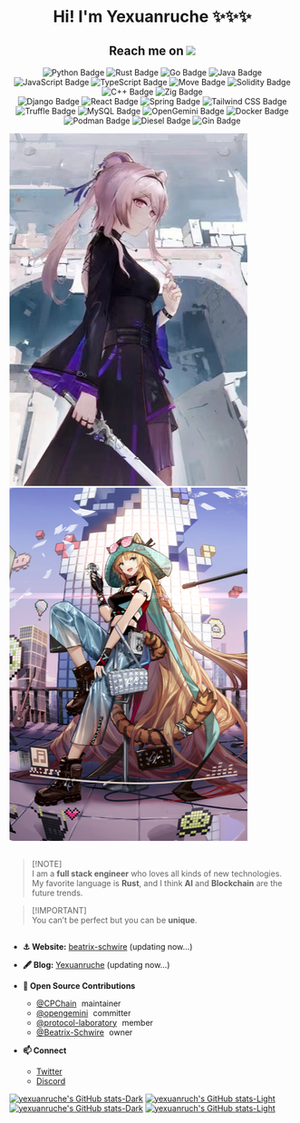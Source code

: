 <h1 align="center">Hi! I'm Yexuanruche ✨✨✨</h1>


<h2 align="center">Reach me on <img src="https://media.giphy.com/media/mGcNjsfWAjY5AEZNw6/giphy.gif" width="50"></h2>
 
<div align="center">
  <img src="https://img.shields.io/badge/Python-3776AB?style=flat&logo=Python&logoColor=white" alt="Python Badge">
  <img src="https://img.shields.io/badge/Rust-000000?style=flat&logo=rust&logoColor=white" alt="Rust Badge">
  <img src="https://img.shields.io/badge/Go-00ADD8?style=flat&logo=go&logoColor=white" alt="Go Badge">
  <img src="https://img.shields.io/badge/Java-007396?style=flat&logo=java&logoColor=white" alt="Java Badge">
  <img src="https://img.shields.io/badge/JavaScript-F7DF1E?style=flat&logo=javascript&logoColor=black" alt="JavaScript Badge">
  <img src="https://img.shields.io/badge/TypeScript-3178C6?style=flat&logo=typescript&logoColor=white" alt="TypeScript Badge">
  <img src="https://img.shields.io/badge/Move-4CAF50?style=flat&logo=move&logoColor=white" alt="Move Badge">
  <img src="https://img.shields.io/badge/Solidity-363636?style=flat&logo=solidity&logoColor=white" alt="Solidity Badge">
  <img src="https://img.shields.io/badge/C++-00599C?style=flat&logo=c%2B%2B&logoColor=white" alt="C++ Badge">
  <img src="https://img.shields.io/badge/Zig-F7A41D?style=flat&logo=zig&logoColor=white" alt="Zig Badge">
</div>

<div align="center">
  <img src="https://img.shields.io/badge/Django-092E20?style=flat&logo=django&logoColor=white" alt="Django Badge">
  <img src="https://img.shields.io/badge/React-61DAFB?style=flat&logo=react&logoColor=black" alt="React Badge">
  <img src="https://img.shields.io/badge/Spring-6DB33F?style=flat&logo=spring&logoColor=white" alt="Spring Badge">
  <img src="https://img.shields.io/badge/Tailwind_CSS-38B2AC?style=flat&logo=tailwind-css&logoColor=white" alt="Tailwind CSS Badge">
  <img src="https://img.shields.io/badge/Truffle-5E473B?style=flat&logo=truffle&logoColor=white" alt="Truffle Badge">
  <img src="https://img.shields.io/badge/MySQL-4479A1?style=flat&logo=mysql&logoColor=white" alt="MySQL Badge">
  <img src="https://img.shields.io/badge/OpenGemini-00A6D6?style=flat&logo=opengemini&logoColor=white" alt="OpenGemini Badge">
  <img src="https://img.shields.io/badge/Docker-2496ED?style=flat&logo=docker&logoColor=white" alt="Docker Badge">
  <img src="https://img.shields.io/badge/Podman-892CA0?style=flat&logo=podman&logoColor=white" alt="Podman Badge">
  <img src="https://img.shields.io/badge/Diesel-FFB300?style=flat&logo=diesel&logoColor=white" alt="Diesel Badge">
  <img src="https://img.shields.io/badge/Gin-00ADD8?style=flat&logo=gin&logoColor=white" alt="Gin Badge">
</div>

<!-- <div style="display: flex; align-items: center; margin-top:20px; line-height:2;">
  <img src="./images/Lin.jpg" alt="Lin" style="width: 300px; margin-right: 20px; border-radius: 10px; box-shadow: 0 8px 16px rgba(0, 0, 0, 0.2);">
  <div style="border-left: 1px solid #d1d5da; height: 560px; margin-right: 20px;"></div>
  <div style="display: flex; flex-direction: column; align-items: flex-start; height: 560px;">
      <div style="margin-bottom:20px; padding-left:20px; padding-right:20px; font-family: 'Comic Sans MS', sans-serif; font-size: 20px;">I am a full stack engineer who loves all kinds of new technologies. My favorite language is Rust, and I think AI and blockchain are the future trends.</div>
      <div style="margin-bottom:20px; padding-left:20px; padding-right:20px; font-family: 'Comic Sans MS', sans-serif; font-size: 20px;">You can’t be perfect but you can be unique.</div>
      <ul>
        <li><strong>⚓ Website: </strong><a href="http://www.beatrix-schwire.com" target="_blank" style="margin-right: 5px;">beatrix-schwire</a><span>(updating now...)</span></li>
        <li><strong>🖋️ Blog: </strong><a href="http://www.beatrix-schwire.com" target="_blank" style="margin-right: 5px;">Yexuanruche</a><span>(updating now...)</span></li>
        <li><strong>🚀 Open Source Contributions</strong>          
          <ul style="margin-top: 5px;">
            <li><a href="https://github.com/CPChain" target="_blank">@CPChain</a><span style="margin-left:5px;">maintainer</span></li>
            <li><a href="https://github.com/openGemini" target="_blank">@opengemini</a><span style="margin-left:5px;">committer</span></li>
            <li><a href="https://github.com/openGemini" target="_blank">@protocol-laboratory</a><span style="margin-left:5px;">member</span></li>
            <li><a href="https://github.com/Beatrix-Schwire" target="_blank">@Beatrix-Schwire</a><span style="margin-left:5px;">owner</span></li>
          </ul>
        </li>
        <li><strong>📫 Connect: </strong>          
          <ul style="margin-top: 5px;">
            <li><a href="https://twitter.com/your_twitter_handle" target="_blank">Twitter</a></li>
            <li><a href="https://discord.com/your_discord_invite" target="_blank">Discord</a></li>
          </ul>
        </li>
      </ul>
  </div>
</div> -->



![Lin](./images/Lin.jpg)
![Swire](./images/Swire.png)

## 
> [!NOTE]\
> I am a **full stack engineer** who loves all kinds of new technologies. My favorite language is **Rust**, and I think **AI** and **Blockchain** are the future trends.

> [!IMPORTANT]\
> You can’t be perfect but you can be **unique**.


## 

- **⚓ Website:** [beatrix-schwire](http://www.beatrix-schwire.com) (updating now...)

- **🖋️ Blog:** [Yexuanruche](http://www.beatrix-schwire.com) (updating now...)

- **🚀 Open Source Contributions**

  - [@CPChain](https://github.com/CPChain) <span style="margin-left:5px;">maintainer</span>
  - [@opengemini](https://github.com/openGemini) <span style="margin-left:5px;">committer</span>
  - [@protocol-laboratory](https://github.com/openGemini) <span style="margin-left:5px;">member</span>
  - [@Beatrix-Schwire](https://github.com/Beatrix-Schwire) <span style="margin-left:5px;">owner</span>

- **📫 Connect**

  - [Twitter](https://twitter.com/your_twitter_handle)
  - [Discord](https://discord.com/your_discord_invite)

[![yexuanruche's GitHub stats-Dark](https://github-readme-stats.vercel.app/api?username=cpcchengt&show_icons=true&line_height=24&hide_border=true&theme=dark#gh-dark-mode-only)](https://github.com/anuraghazra/github-readme-stats#gh-dark-mode-only)
[![yexuanruch's GitHub stats-Light](https://github-readme-stats.vercel.app/api?username=cpcchengt&show_icons=true&line_height=24&theme=default#gh-light-mode-only)](https://github.com/anuraghazra/github-readme-stats#gh-light-mode-only)
[![yexuanruche's GitHub stats-Dark](https://github-readme-stats.vercel.app/api/top-langs/?username=cpcchengt&layout=compact&langs_count=8&hide_border=true&theme=dark#gh-dark-mode-only)](https://github.com/anuraghazra/github-readme-stats#gh-dark-mode-only)
[![yexuanruch's GitHub stats-Light](https://github-readme-stats.vercel.app/api/top-langs/?username=cpcchengt&layout=compact&langs_count=8&theme=default#gh-light-mode-only)](https://github.com/anuraghazra/github-readme-stats#gh-light-mode-only)


